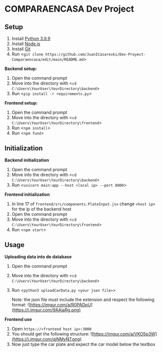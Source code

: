 # **COMPARAENCASA Dev Project**

## **Setup**
1. Install [Python 3.9.9](https://www.python.org/downloads/release/python-399/)
2. Install [Node.js](https://nodejs.org/en/)
3. Install [Git](https://git-scm.com/downloads)
4. Run <```git clone https://github.com/JuanICasareski/Dev-Proyect-Comparaencasa/edit/main/README.md```>


**Backend setup:**
1. Open the command prompt
2. Move into the directory with <```cd C:\Users\YourUser\YourDirectory\backend```>
3. Run <```pip install -r requirements.py```>


**Frontend setup:**
1. Open the command prompt
2. Move into the directory with <```cd C:\Users\YourUser\YourDirectory\frontend```>
3. Run <```npm install```>
4. Run <```npm fund```>
   

## **Initialization**


**Backend initialization**
1. Open the command prompt
2. Move into the directory with <```cd C:\Users\YourUser\YourDirectory\backend```>
3. Run <```uvicorn main:app --host <local ip> --port 8000```>

**Frontend initialization**
1. In line 17 of ```frontend/src/components.PlateInput.jsx``` change ```<host ip>``` for the ip of the backend host
2. Open the command prompt
3. Move into the directory with <```cd C:\Users\YourUser\YourDirectory\frontend```>
4. Run <```npm start```>
   

## **Usage**


**Uploading data into de database**
1. Open the command prompt
2. Move into the directory with <```cd C:\Users\YourUser\YourDirectory\backend```>
3. Run <```python3 uploadCarData.py <your json file>```>
   
    Note: the json file must include the extension and respect the following format:
    ![https://imgur.com/a/R0PADpU](https://i.imgur.com/9AAjaRg.png)

**Frontend use**
1. Open ```https://<frontend host ip>:3000```
2. You should get the following structure:
   ![https://imgur.com/a/VKO5p3W](https://i.imgur.com/qjNMyN7.png)
3. Now just type the car plate and expect the car model below the textbox
